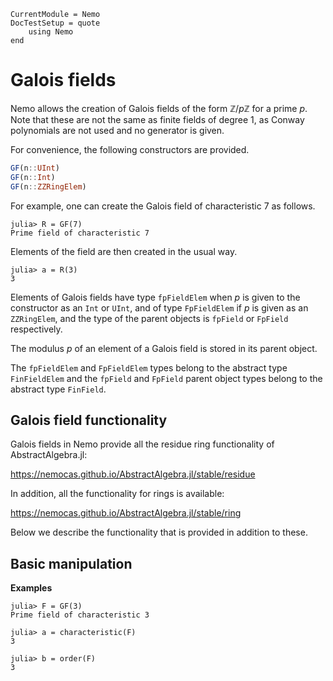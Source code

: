 ```@meta
CurrentModule = Nemo
DocTestSetup = quote
    using Nemo
end
```

# Galois fields

Nemo allows the creation of Galois fields of the form $\mathbb{Z}/p\mathbb{Z}$ for a
prime $p$. Note that these are not the same as finite fields of degree 1, as Conway
polynomials are not used and no generator is given.

For convenience, the following constructors are provided.

```julia
GF(n::UInt)
GF(n::Int)
GF(n::ZZRingElem)
```

For example, one can create the Galois field of characteristic $7$ as follows.

```jldoctest
julia> R = GF(7)
Prime field of characteristic 7
```

Elements of the field are then created in the usual way.

```jldoctest; setup = :(R = GF(7))
julia> a = R(3)
3
```

Elements of Galois fields have type `fpFieldElem` when $p$ is given to the
constructor as an `Int` or `UInt`, and of type `FpFieldElem` if $p$ is
given as an `ZZRingElem`, and the type of the parent objects is
`fpField` or `FpField` respectively.

The modulus $p$ of an element of a Galois field is stored in its parent object.

The `fpFieldElem` and `FpFieldElem` types belong to the abstract type
`FinFieldElem` and the `fpField` and `FpField` parent object types
belong to the abstract type `FinField`.

## Galois field functionality

Galois fields in Nemo provide all the residue ring functionality of AbstractAlgebra.jl:

<https://nemocas.github.io/AbstractAlgebra.jl/stable/residue>

In addition, all the functionality for rings is available:

<https://nemocas.github.io/AbstractAlgebra.jl/stable/ring>

Below we describe the functionality that is provided in addition to these.

## Basic manipulation

**Examples**

```jldoctest
julia> F = GF(3)
Prime field of characteristic 3

julia> a = characteristic(F)
3

julia> b = order(F)
3
```
